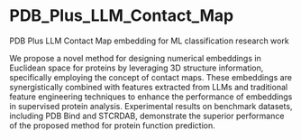 # PDB_Plus_LLM_Contact_Map
PDB Plus LLM Contact Map embedding for ML classification research work 


We propose a novel method for designing numerical embeddings in Euclidean space for proteins by leveraging 3D structure information, specifically employing the concept of contact maps. These embeddings are synergistically combined with features extracted from LLMs and traditional feature engineering techniques to enhance the performance of embeddings in supervised protein analysis. Experimental results on benchmark datasets, including PDB Bind and STCRDAB, demonstrate the superior performance of the proposed method for protein function prediction.

